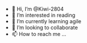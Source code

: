 - 👋 Hi, I’m @Kiwi-2804
- 👀 I’m interested in reading
- 🌱 I’m currently learning agile
- 💞️ I’m looking to collaborate 
- 📫 How to reach me ...

<!---
Kiwi-2804/Kiwi-2804 is a ✨ special ✨ repository because its `README.md` (this file) appears on your GitHub profile.
You can click the Preview link to take a look at your changes.
--->
